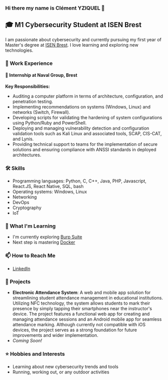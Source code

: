 ### Hi there my name is Clément YZIQUEL 👋

## 🎓 M1 Cybersecurity Student at ISEN Brest

I am passionate about cybersecurity and currently pursuing my first year of Master's degree at [ISEN Brest](https://isen-brest.fr/). I love learning and exploring new technologies.

### 💼 Work Experience

#### 🚀 Internship at Naval Group, Brest

**Key Responsibilities:**
- Auditing a computer platform in terms of architecture, configuration, and penetration testing.
- Implementing recommendations on systems (Windows, Linux) and networks (Switch, Firewall).
- Developing scripts for validating the hardening of system configurations using Python/Ruby and PowerShell.
- Deploying and managing vulnerability detection and configuration validation tools such as Kali Linux and associated tools, SCAP, CIS-CAT, and Lynis.
- Providing technical support to teams for the implementation of secure solutions and ensuring compliance with ANSSI standards in deployed architectures.

### 🛠️ Skills

- Programming languages: Python, C, C++, Java, PHP, Javascript, React.JS, React Native, SQL, bash
- Operating systems: Windows, Linux
- Networking
- DevOps
- Cryptography
- IoT

### 🌱 What I'm Learning

- I'm currently exploring [Burp Suite](https://portswigger.net/burp)
- Next step is mastering [Docker](https://www.docker.com/)

### 📫 How to Reach Me

- [LinkedIn](https://www.linkedin.com/in/clement-yziquel/)

### 📂 Projects

- **Electronic Attendance System**: A web and mobile app solution for streamlining student attendance management in educational institutions. Utilizing NFC technology, the system allows students to mark their presence by simply tapping their smartphones near the instructor's device. The project features a functional web app for creating and managing attendance sessions and an Android mobile app for seamless attendance marking. Although currently not compatible with iOS devices, the project serves as a strong foundation for future improvements and wider implementation.
- _Coming Soon!_

### ⭐ Hobbies and Interests

- Learning about new cybersecurity trends and tools
- Running, working out, or any outdoor activities


<!--
**ClementYziquel5/ClementYziquel5** is a ✨ _special_ ✨ repository because its `README.md` (this file) appears on your GitHub profile.

Here are some ideas to get you started:

- 🔭 I’m currently working on ...
- 🌱 I’m currently learning ...
- 👯 I’m looking to collaborate on ...
- 🤔 I’m looking for help with ...
- 💬 Ask me about ...
- 📫 How to reach me: ...
- 😄 Pronouns: ...
- ⚡ Fun fact: ...
-->
